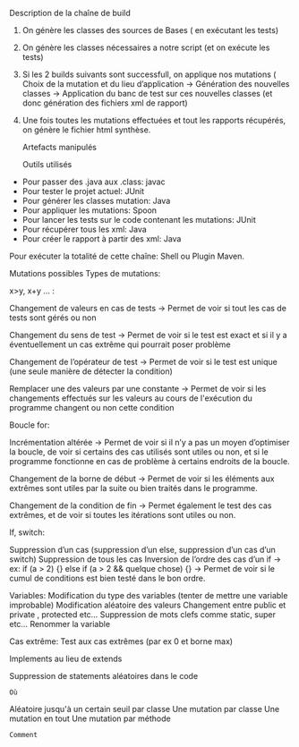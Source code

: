 Description de la chaîne de build

1. On génère les classes des sources de Bases ( en exécutant les tests)
2. On génère les classes nécessaires a notre script (et on exécute les tests)
3. Si les 2 builds suivants sont successfull, on applique nos mutations ( Choix de la mutation et du lieu d’application -> Génération des nouvelles classes -> Application du banc de test sur ces nouvelles classes (et donc génération des fichiers xml de rapport)
4. Une fois toutes les mutations effectuées et tout les rapports récupérés, on génère le fichier html synthèse.

    Artefacts manipulés

    Outils utilisés
- Pour passer des .java aux .class: javac
- Pour tester le projet actuel: JUnit
- Pour générer les classes mutation: Java
- Pour appliquer les mutations: Spoon
- Pour lancer les tests sur le code contenant les mutations: JUnit
- Pour récupérer tous les xml: Java
- Pour créer le rapport à partir des xml: Java

Pour exécuter la totalité de cette chaîne: Shell ou Plugin Maven.



Mutations possibles
Types de mutations:

x>y, x+y … :

Changement de valeurs en cas de tests
    → Permet de voir si tout les cas de tests sont gérés ou non

Changement du sens de test
    → Permet de voir si le test est exact et si il y a éventuellement un cas extrême qui pourrait poser problème

Changement de l’opérateur de test
→ Permet de voir si le test est unique (une seule manière de détecter la condition)

Remplacer une des valeurs par une constante
    → Permet de voir si les changements effectués sur les valeurs au cours de l'exécution du programme changent ou non cette condition

Boucle for:

Incrémentation altérée
    → Permet de voir si il n’y a pas un moyen d’optimiser la boucle, de voir si certains des cas utilisés sont utiles ou non, et si le programme fonctionne en cas de problème à certains endroits de la boucle.

Changement de la borne de début
    → Permet de voir si les éléments aux extrêmes sont utiles par la suite ou bien traités dans le programme.

Changement de la condition de fin
    → Permet également le test des cas extrêmes, et de voir si toutes les itérations sont utiles ou non.

If, switch:

Suppression d’un cas (suppression d’un else, suppression d’un cas d’un switch)
Suppression de tous les cas
Inversion de l’ordre des cas d’un if
-> ex: if (a > 2) {} else if (a > 2 && quelque chose) {}
    → Permet de voir si le cumul de conditions est bien testé dans le bon ordre.

Variables:
Modification du type des variables (tenter de mettre une variable improbable)
Modification aléatoire des valeurs
Changement entre public et private , protected etc…
Suppression de mots clefs comme static, super etc…
Renommer la variable

Cas extrême:
Test aux cas extrêmes (par ex 0 et borne max)

Implements au lieu de extends

Suppression de statements aléatoires dans le code


    Où
Aléatoire jusqu'à un certain seuil par classe
Une mutation par classe
Une mutation en tout
Une mutation par méthode

    Comment